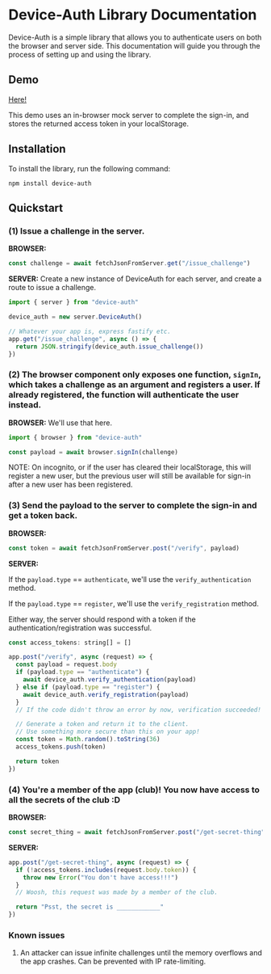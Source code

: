 # Device-Auth Library Documentation

Device-Auth is a simple library that allows you to authenticate users on both the browser and server side. This documentation will guide you through the process of setting up and using the library.

## Demo

[Here!](https://zlenner.github.io/device-auth/)

This demo uses an in-browser mock server to complete the sign-in, and stores the returned access token in your localStorage.

## Installation

To install the library, run the following command:

```
npm install device-auth
```

## Quickstart

### (1) Issue a challenge in the server.

**BROWSER:**
```javascript
const challenge = await fetchJsonFromServer.get("/issue_challenge")
```

**SERVER:**
Create a new instance of DeviceAuth for each server, and create a route to issue a challenge.

```javascript
import { server } from "device-auth"

device_auth = new server.DeviceAuth()

// Whatever your app is, express fastify etc.
app.get("/issue_challenge", async () => {
  return JSON.stringify(device_auth.issue_challenge())
})
```

### (2) The browser component only exposes one function, `signIn`, which takes a challenge as an argument and registers a user. If already registered, the function will authenticate the user instead.

**BROWSER:**
 We'll use that here.

```javascript
import { browser } from "device-auth"

const payload = await browser.signIn(challenge)
```

NOTE: On incognito, or if the user has cleared their localStorage, this will register a new user, but the previous user will still be available for sign-in after a new user has been registered.

### (3) Send the payload to the server to complete the sign-in and get a token back.

**BROWSER:**

```javascript
const token = await fetchJsonFromServer.post("/verify", payload)
```

**SERVER:**

If the `payload.type` == `authenticate`, we'll use the `verify_authentication` method.

If the `payload.type` == `register`, we'll use the `verify_registration` method.

Either way, the server should respond with a token if the authentication/registration was successful.

```javascript
const access_tokens: string[] = []

app.post("/verify", async (request) => {
  const payload = request.body
  if (payload.type == "authenticate") {
    await device_auth.verify_authentication(payload)
  } else if (payload.type == "register") {
    await device_auth.verify_registration(payload)
  }
  // If the code didn't throw an error by now, verification succeeded!

  // Generate a token and return it to the client.
  // Use something more secure than this on your app!
  const token = Math.random().toString(36)
  access_tokens.push(token)

  return token
})
```

### (4) You're a member of the app (club)! You now have access to all the secrets of the club :D

**BROWSER:**

```javascript
const secret_thing = await fetchJsonFromServer.post("/get-secret-thing", { token })
```

**SERVER:**

```javascript
app.post("/get-secret-thing", async (request) => {
  if (!access_tokens.includes(request.body.token)) {
    throw new Error("You don't have access!!!")
  }
  // Woosh, this request was made by a member of the club.

  return "Psst, the secret is ____________"
})
```


### Known issues
1. An attacker can issue infinite challenges until the memory overflows and the app crashes. Can be prevented with IP rate-limiting.
